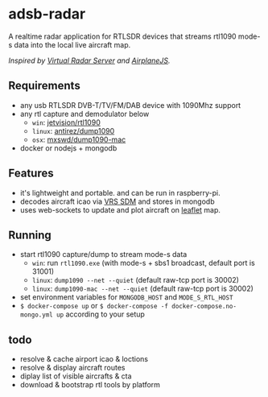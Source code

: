 # adsb-radar

A realtime radar application for RTLSDR devices that streams rtl1090 mode-s data into the local live aircraft map. 

*Inspired by [Virtual Radar Server](https://github.com/vradarserver/vrs) and [AirplaneJS](https://github.com/watson/airplanejs).*

## Requirements
- any usb RTLSDR DVB-T/TV/FM/DAB device with 1090Mhz support
- any rtl capture and demodulator below
    - `win`: [jetvision/rtl1090](https://rtl1090.com)
    - `linux`: [antirez/dump1090](https://github.com/antirez/dump1090)
    - `osx`: [mxswd/dump1090-mac](https://github.com/mxswd/dump1090-mac)
- docker or nodejs + mongodb

## Features
- it's lightweight and portable. and can be run in raspberry-pi.
- decodes aircraft icao via [VRS SDM](https://sdm.virtualradarserver.co.uk/) and stores in mongodb
- uses web-sockets to update and plot aircraft on [leaflet](https://github.com/Leaflet/Leaflet) map.

## Running
- start rtl1090 capture/dump to stream mode-s data
    - `win`: run `rtl1090.exe` (with mode-s + sbs1 broadcast, default port is 31001)
    - `linux`: `dump1090 --net --quiet` (default raw-tcp port is 30002)
    - `linux`: `dump1090-mac --net --quiet` (default raw-tcp port is 30002)
- set environment variables for `MONGODB_HOST` and `MODE_S_RTL_HOST`
- `$ docker-compose up` or `$ docker-compose -f docker-compose.no-mongo.yml up` according to your setup

## todo
- resolve & cache airport icao & loctions
- resolve & display aircraft routes
- diplay list of visible aircrafts & cta
- download & bootstrap rtl tools by platform
